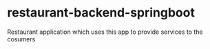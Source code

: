 # restaurant-backend-springboot
Restaurant application which uses this app to provide services to the cosumers
